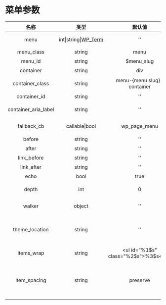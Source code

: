 # 菜单参数

|           名称           |                                          类型                                          |                   默认值                  |                                                             说明                                                            |
| :--------------------: | :----------------------------------------------------------------------------------: | :------------------------------------: | :-----------------------------------------------------------------------------------------------------------------------: |
|          menu          | int\|string\|[WP\_Term](https://developer.wordpress.org/reference/classes/wp\_term/) |                   ''                   |                                                  菜单ID, slug, name, object                                                 |
|       menu\_class      |                                        string                                        |                  menu                  |                                                         ul元素的CSS类名                                                        |
|        menu\_id        |                                        string                                        |               $menu\_slug              |                                                           ul元素ID                                                          |
|        container       |                                        string                                        |                   div                  |                                                          ul父级元素名                                                          |
|    container\_class    |                                        string                                        |       menu-{menu slug}-container       |                                                        ul父元素的CSS类名                                                        |
|      container\_id     |                                        string                                        |                   ''                   |                                                          ul父元素ID                                                          |
| container\_aria\_label |                                        string                                        |                   ''                   |                                                      父元素aria-label属性                                                      |
|      fallback\_cb      |                                    callable\|bool                                    |             wp\_page\_menu             |                                                        菜单不存在时调用此函数                                                        |
|         before         |                                        string                                        |                   ''                   |                                                          链接元素前的文本                                                         |
|          after         |                                        string                                        |                   ''                   |                                                          链接元素后的文本                                                         |
|      link\_before      |                                        string                                        |                   ''                   |                                                          链接文字前的文字                                                         |
|       link\_after      |                                        string                                        |                   ''                   |                                                          链接文字后的文字                                                         |
|          echo          |                                         bool                                         |                  true                  |                                                           是否直接输出                                                          |
|          depth         |                                          int                                         |                    0                   |                                                        限制嵌套层数，0表示全部                                                       |
|         walker         |                                        object                                        |                   ''                   |                                                         实现菜单的自定义对象                                                        |
|     theme\_location    |                                        string                                        |                   ''                   | <p><a href="https://developer.wordpress.org/reference/functions/register_nav_menu/">register_nav_menu</a></p><p>注册的位置</p> |
|       items\_wrap      |                                        string                                        | \<ul id="%1$s" class="%2$s">%3$s\</ul> |                                                      用printf格式自定义列表项                                                      |
|      item\_spacing     |                                        string                                        |                preserve                |                                        <p>是否保留HTML空格，</p><p>preserve / discard</p>                                        |
